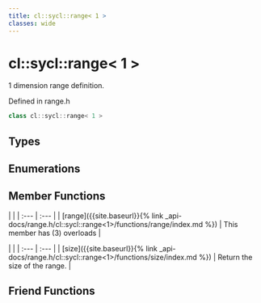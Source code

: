 ```yaml
---
title: cl::sycl::range< 1 >
classes: wide
---
```

# cl::sycl::range< 1 >

1 dimension range definition. 

Defined in range.h

```cpp
class cl::sycl::range< 1 >
```

## Types

## Enumerations

## Member Functions

   |   |
| :--- | :--- |
| [range]({{site.baseurl}}{% link _api-docs/range.h/cl::sycl::range<1>/functions/range/index.md %}) | This member has (3) overloads |

   |   |
| :--- | :--- |
| [size]({{site.baseurl}}{% link _api-docs/range.h/cl::sycl::range<1>/functions/size/index.md %}) | Return the size of the range.  |


## Friend Functions

